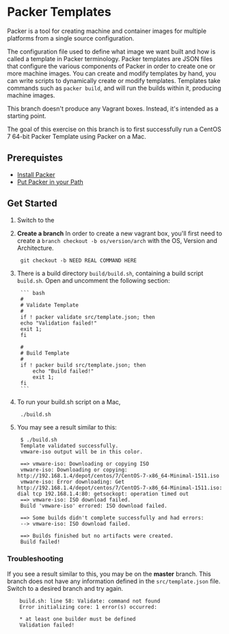 # Packer Templates

Packer is a tool for creating machine and container images for multiple platforms from a single source configuration.

The configuration file used to define what image we want built and how is called a template in Packer terminology. Packer templates are JSON files that configure the various components of Packer in order to create one or more machine images. You can create and modify templates by hand, you can write scripts to dynamically create or modify templates. Templates take commands such as `packer build`, and will run the builds within it, producing machine images. 

This branch doesn't produce any Vagrant boxes. Instead, it's intended as a starting point. 

The goal of this exercise on this branch is to first successfully run a CentOS 7 64-bit Packer Template using Packer on a Mac.

## Prerequistes

- [Install Packer][install]
- [Put Packer in your Path][path]

## Get Started

1. Switch to the 

1. **Create a branch** In order to create a new vagrant box, you'll first need to create a `branch checkout -b os/version/arch` with the OS, Version and Architecture.

		git checkout -b NEED REAL COMMAND HERE
		
2. There is a build directory `build/build.sh`, containing a build script `build.sh`. Open and uncomment the following section:

		``` bash
		#
		# Validate Template
		#
		if ! packer validate src/template.json; then
		echo "Validation failed!"
		exit 1;
		fi

		#
		# Build Template
		#
		if ! packer build src/template.json; then
			echo "Build failed!"
			exit 1;
		fi
		```

3. To run your build.sh script on a Mac, 

		./build.sh

4. You may see a result similar to this:

		$ ./build.sh
		Template validated successfully.
		vmware-iso output will be in this color.

		==> vmware-iso: Downloading or copying ISO
    	vmware-iso: Downloading or copying: http://192.168.1.4/depot/centos/7/CentOS-7-x86_64-Minimal-1511.iso
    	vmware-iso: Error downloading: Get http://192.168.1.4/depot/centos/7/CentOS-7-x86_64-Minimal-1511.iso: dial tcp 192.168.1.4:80: getsockopt: operation timed out
		==> vmware-iso: ISO download failed.
		Build 'vmware-iso' errored: ISO download failed.

		==> Some builds didn't complete successfully and had errors:
		--> vmware-iso: ISO download failed.

		==> Builds finished but no artifacts were created.
		Build failed!

###	 Troubleshooting

If you see a result similar to this, you may be on the **master** branch. This branch does not have any information defined in the `src/template.json` file. Switch to a desired branch and try again.
		
		build.sh: line 58: Validate: command not found
		Error initializing core: 1 error(s) occurred:

		* at least one builder must be defined
		Validation failed!

[install]: https://www.packer.io/intro/getting-started/setup.html
[path]: https://stackoverflow.com/questions/14637979/how-to-permanently-set-path-on-linux


